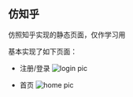 ## 仿知乎

仿照知乎实现的静态页面，仅作学习用

基本实现了如下页面：

- 注册/登录
![login pic](https://github.com/vickymin/zhihu/raw/master/readme/login.png)

- 首页
![home pic](https://github.com/vickymin/zhihu/raw/master/readme/home.png)
